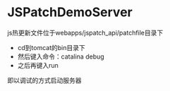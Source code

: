 # JSPatchDemoServer
js热更新文件位于webapps/jspatch_api/patchfile目录下

* cd到tomcat的bin目录下
* 然后键入命令：catalina debug
* 之后再键入run

即以调试的方式启动服务器
